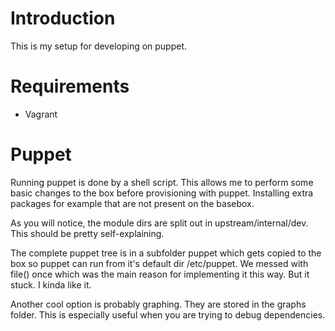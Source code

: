 # Introduction

This is my setup for developing on puppet.

# Requirements

* Vagrant

# Puppet

Running puppet is done by a shell script. This allows me to perform some
basic changes to the box before provisioning with puppet. Installing extra
packages for example that are not present on the basebox.

As you will notice, the module dirs are split out in upstream/internal/dev.
This should be pretty self-explaining.

The complete puppet tree is in a subfolder puppet which gets copied to the
box so puppet can run from it's default dir /etc/puppet. We messed with file()
once which was the main reason for implementing it this way. But it stuck.
I kinda like it.

Another cool option is probably graphing. They are stored in the graphs folder.
This is especially useful when you are trying to debug dependencies.

